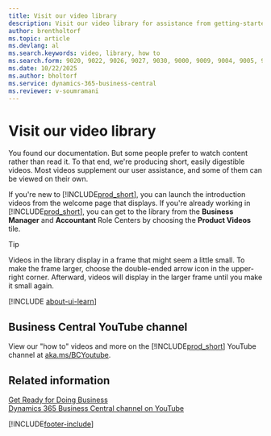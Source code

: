 ```yaml
---
title: Visit our video library
description: Visit our video library for assistance from getting-started videos that illustrate common "how to" tasks to subject matter product videos. 
author: brentholtorf
ms.topic: article
ms.devlang: al
ms.search.keywords: video, library, how to
ms.search.form: 9020, 9022, 9026, 9027, 9030, 9000, 9009, 9004, 9005, 9024, 9006, 9007, 9010, 9016, 9017
ms.date: 10/22/2025
ms.author: bholtorf
ms.service: dynamics-365-business-central
ms.reviewer: v-soumramani
---
```


# Visit our video library

You found our documentation. But some people prefer to watch content rather than read it. To that end, we're producing short, easily digestible videos. Most videos supplement our user assistance, and some of them can be viewed on their own.  

If you're new to [!INCLUDE[prod_short](includes/prod_short.md)], you can launch the introduction videos from the welcome page that displays. If you're already working in [!INCLUDE[prod_short](includes/prod_short.md)], you can get to the library from the **Business Manager** and **Accountant** Role Centers by choosing the **Product Videos** tile.  

> [!Tip]  
> Videos in the library display in a frame that might seem a little small. To make the frame larger, choose the double-ended arrow icon in the upper-right corner. Afterward, videos will display in the larger frame until you make it small again.

[!INCLUDE [about-ui-learn](includes/about-ui-learn.md)]

## Business Central YouTube channel

View our "how to" videos and more on the [!INCLUDE[prod_short](includes/prod_short.md)] YouTube channel at [aka.ms/BCYoutube](https://aka.ms/BCYoutube).

## Related information

[Get Ready for Doing Business](ui-get-ready-business.md)  
[Dynamics 365 Business Central channel on YouTube](https://aka.ms/BCYouTube)  

[!INCLUDE[footer-include](includes/footer-banner.md)]
